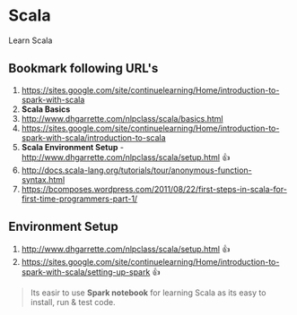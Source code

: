 # Scala
Learn Scala

## Bookmark following URL's
1. https://sites.google.com/site/continuelearning/Home/introduction-to-spark-with-scala
2. **Scala Basics**
  1. http://www.dhgarrette.com/nlpclass/scala/basics.html
  2. https://sites.google.com/site/continuelearning/Home/introduction-to-spark-with-scala/introduction-to-scala
3. <b>Scala Environment Setup</b> - http://www.dhgarrette.com/nlpclass/scala/setup.html :+1:
4. http://docs.scala-lang.org/tutorials/tour/anonymous-function-syntax.html
5. https://bcomposes.wordpress.com/2011/08/22/first-steps-in-scala-for-first-time-programmers-part-1/

## Environment Setup
1. http://www.dhgarrette.com/nlpclass/scala/setup.html :+1:
2. https://sites.google.com/site/continuelearning/Home/introduction-to-spark-with-scala/setting-up-spark :+1:

> Its easir to use **Spark notebook** for learning Scala as its easy to install, run & test code.

